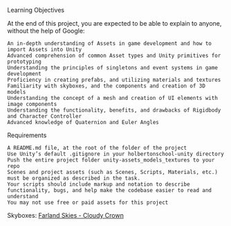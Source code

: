 Learning Objectives

At the end of this project, you are expected to be able to explain to anyone, without the help of Google:

    An in-depth understanding of Assets in game development and how to import Assets into Unity
    Advanced comprehension of common Asset types and Unity primitives for prototyping
    Understanding the principles of singletons and event systems in game development
    Proficiency in creating prefabs, and utilizing materials and textures
    Familiarity with skyboxes, and the components and creation of 3D models
    Understanding the concept of a mesh and creation of UI elements with image components
    Understanding the functionality, benefits, and drawbacks of Rigidbody and Character Controller
    Advanced knowledge of Quaternion and Euler Angles

Requirements

    A README.md file, at the root of the folder of the project
    Use Unity’s default .gitignore in your holbertonschool-unity directory
    Push the entire project folder unity-assets_models_textures to your repo
    Scenes and project assets (such as Scenes, Scripts, Materials, etc.) must be organized as described in the task.
    Your scripts should include markup and notation to describe functionality, bugs, and help make the codebase easier to read and understand
    You may not use free or paid assets for this project


Skyboxes: [Farland Skies - Cloudy Crown](https://assetstore.unity.com/packages/2d/textures-materials/sky/farland-skies-cloudy-crown-60004)
